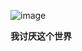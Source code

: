![image](https://www.iryougi.com/wp-content/uploads/2024/12/1733754547-E81ACB077261141A01597782DEF5EDCC.gif)

**我讨厌这个世界**
